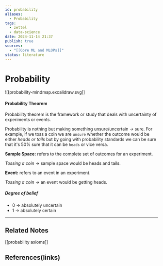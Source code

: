 ```yaml
---
id: probability
aliases:
  - Probability
tags:
  - zettel
  - data-science
date: 2024-11-14 21:37
publish: true
sources:
  - "[[Core ML and MLOPs]]"
status: literature
---
```

# Probability

![[probability-mindmap.excalidraw.svg]]

#### Probability Theorem
Probability theorem is the framework or study that deals with uncertainty of experiments or events.

Probability is nothing but making something unsure/uncertain -> sure. For example, if we toss a coin we are `unsure` whether the outcome would be either *heads or tails* but by going with probability standards we can be sure that it's 50% sure that it can be `heads` or vice versa. 

**Sample Space:** refers to the complete set of outcomes for an experiment. 

*Tossing a coin* -> sample space would be heads and tails.

**Event:** refers to an event in an experiment.

*Tossing a coin* -> an event would be getting heads.

##### Degree of belief
- 0 -> absolutely uncertain
- 1 -> absolutely certain

---
## Related Notes
[[probability axioms]]

## References(links)
